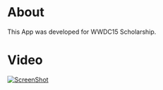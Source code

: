 # About

This App was developed for WWDC15 Scholarship.

# Video
[![ScreenShot](https://raw.github.com/GabLeRoux/WebMole/master/ressources/WebMole_Youtube_Video.png)](https://www.youtube.com/watch?v=svdHeZCTXNo)
